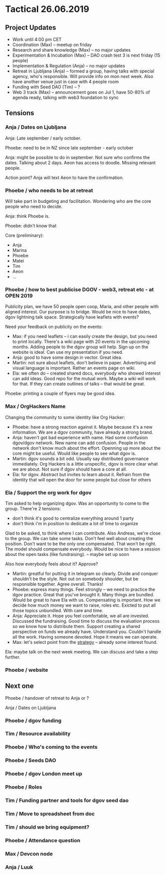 # Tactical 26.06.2019

## Project Updates

* Work until 4:00 pm CET
* Coordination \(Max\) – meetup on friday
* Research and share knowledge \(Max\) – no major updates
* Experimentation & Incubation \(Max\) – DAO crash test 3 is next friday \(15 people\)
* Implementation & Regulation \(Anja\) – no major updates
* Retreat in Ljubljana \(Anja\) – formed a group, having talks with special agency, who's responsible. Will provide info on mon next week. Also have another venue just in case with 4 people room
* Funding with Seed DAO \(Tim\) – ?
* Web 3 track \(Max\) – announcement goes on Jul 1, have 50-80% of agenda ready, talking with web3 foundation to sync

## Tensions

### Anja / Dates on Ljubljana

Anja: Late september / early october.

Phoebe: need to be in NZ since late september - early october

Anja: might be possible to do in september. Not sure who confirms the dates.  Talking about 2 days. Aeon has access to doodle. Missing relevant people.

Action point? Anja will text Aeon to have the confirmation.

### Phoebe / who needs to be at retreat

Will take part in budgeting and facilitation. Wondering who are the core people who need to decide.

Anja: think Phoebe is.

Phoebe: didn't know that

Core \(preliminary\):

* Anja
* Marina
* Phoebe
* Matei
* Tim
* Aeon
* ...

### Phoebe / how to best publicise DGOV - web3, retreat etc - at OPEN 2019

Publicity plan, we have 50 people open coop, Maria, and other people with aligned interest. Our purpose is to bridge. Would be nice to have dates, dgov lightning talk space. Strategically have leaflets with events?

Need your feedback on publicity on the events:

* Max: if you need leaflets – i can easily create the design, but you need to print locally. There's a wiki page with 20 events in the upcoming months. Adding people to the dgov group will help. Sign up on the website is ideal. Can use my presentation if you need.
* Anja: good to have some design in vector. Great idea.
* Martin: not sure about leaflets, don't believe in paper. Advertising and visual language is important. Rather an events page on wiki.
* Ela: we often do – created shared docs, everybody who showed interest can add ideas. Good repo for the mutual work. Maybe a wiki will work for that. If they can create outlines of talks – that would be great.

Phoebe: printing a couple of flyers may be good idea.

### Max / OrgHackers Name

Changing the community to some identity like Org Hacker:

* Phoebe: have a strong reaction against it. Maybe because it's a new information. We are a dgov community, have already a strong brand.
* Anja: haven't got bad experience with name. Had some confusion dgov/dgov network. New name can add confusion. People in the network don't know much about the effort. Openning up more about the core might be useful. Would like people to see what dgov is.
* Martin: dgov sounds a bit odd. Usually say distributed governance immediately. Org Hackers is a little unspecific, dgov is more clear what we are about. Not sure if dgov should have a core at all.
* Ela: for dgov. Abstract but invites to learn about it. Refrain from the identity that will open the door for some people but close for others

### Ela / Support the org work for dgov

Tim asked to help organizing dgov. Was an opportunity to come to the group. There're 2 tensions:

* don't think it's good to centralize everything around 1 party
* don't think i'm in position to dedicate a lot of time to organize

Glad to be asked, to think where I can contribute. Also Andreas, we're close to the group. We can take some tasks. Don't feel well about creating the  position. Don't want to be the only one compensated. That won't be right. The model should compensate everybody. Would be nice to have a session about the open tasks \(like fundraising\). – maybe set up soon

Also how everybody feels about it? Approve?

* Martin: greatful for putting it in telegram so clearly. Divide and conquer shouldn't be the style. Not out on somebody shoulder, but be responsible together. Agree overall. Thanks!
* Phoebe: express many things. Feel strongly – we need to practice the dgov practice. Great that you've brought it. Many things are bundled. Would be great to have Ela with us. Compensating is important. How we decide how much money we want to raise, roles etc. Exicted to put all those topics unbundled. With care and time.
* Anja: Appreciate it. Hope you feel comfortable, we all are invested. Discussed the fundraising. Good time to discuss the evaluation process so we know how to distribute them. Support creating a shared perspective on funds we already have. Understand you. Couldn't handle all the work. Having someone devoted. Hope it means we can operate.
* Max: let's select point from the [strategy](../strategy.md) – already some interest found.

Ela: maybe talk on the next week meeting. We can discuss and take a step further. 

### Phoebe / website

## Next one

Phoebe / handover of retreat to Anja or ?

Anja / Dates on Ljubljana

### Phoebe / dgov funding

### Tim / Resource availability

### Phoebe / Who's coming to the events

### Phoebe / Seeds DAO

### Phoebe / dgov London meet up

### Phoebe / Roles

### Tim / Funding partner and tools for dgov seed dao

### Tim / Move to spreadsheet from doc

### Tim / should we bring equipment?

### Phoebe / Attendance question

### Max / Devcon node

### Anja / Luuk

